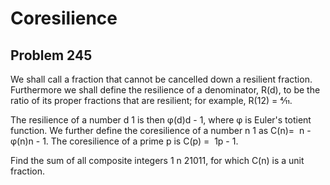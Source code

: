 #  Coresilience
## Problem 245


We shall call a fraction that cannot be cancelled down a resilient fraction. Furthermore we shall define the resilience of a denominator, R(d), to be the ratio of its proper fractions that are resilient; for example, R(12) = 4⁄11.



The resilience of a number d  1 is then
φ(d)d - 1, where φ is Euler's totient function.
We further define the coresilience of a number n  1 as C(n)= 
n - φ(n)n - 1.
The coresilience of a prime p is C(p)
= 
1p - 1.




Find the sum of all composite integers 1 n  21011, for which C(n) is a unit fraction.




